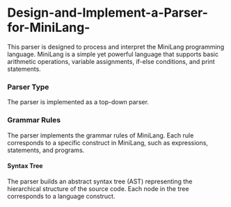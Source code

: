 # Design-and-Implement-a-Parser-for-MiniLang-
This parser is designed to process and interpret the MiniLang programming language. 
MiniLang is a simple yet powerful language that supports basic arithmetic operations, variable assignments, if-else conditions, and print statements.

### Parser Type 
The parser is implemented as a top-down parser.

### Grammar Rules
The parser implements the grammar rules of MiniLang. Each rule corresponds to a specific construct in MiniLang, such as expressions, statements, and programs.

#### Syntax Tree
The parser builds an abstract syntax tree (AST) representing the hierarchical structure of the source code. Each node in the tree corresponds to a language construct.
